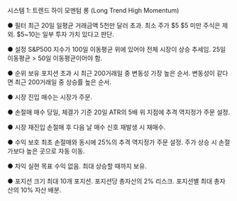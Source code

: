 시스템 1: 트렌드 하이 모멘텀 롱 (Long Trend High Momentum)

● 필터
최근 20일 일평균 거래금액 5천만 달러 초과.
최소 주가 $5
$5 미만 주식은 제외. $5~10는 일부 투자 가치 있다고 판단.

● 설정
S&P500 지수가 100일 이동평균 위에 있어야 전체 시장이 상승 추세임.
25일 이동평균 > 50일 이동평균이어야 함.

● 순위
보유 포지션 초과 시 최근 200거래일 중 변동성 가장 높은 순서.
변동성이 같다면 최근 200거래일 중 상승률 높은 순서.

● 시장 진입
매수는 시장가 주문.

● 손절매
매수 당일, 체결가 기준 20일 ATR의 5배 위 지점에 추격 역지정가 주문 설정.

● 시장 재진입
손절매 후 다음 날 매수 신호 재발생 시 재매수.

● 수익 보호
최초 손절매와 동시에 25%의 추격 역지정가 주문 설정.
주가 상승 시 손절가보다 높은 곳으로 자동 이동.

● 차익 실현
목표 수익 없음. 최대 상승할 때까지 보유.

● 포지션 크기
최대 10개 포지션.
포지션당 총자산의 2% 리스크.
포지션별 최대 총자산의 10% 자산 배분.